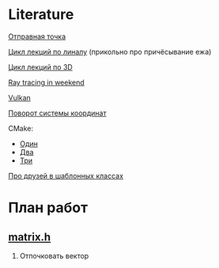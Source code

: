 # Literature
[Отправная точка](http://mathprofi.ru/uravnenie_pryamoi_na_ploskosti.html)

[Цикл лекций по линалу](https://www.dimensions-math.org/Dim_CH7_RU.htm) (прикольно про причёсывание ежа)

[Цикл лекций по 3D](http://habrahabr.ru/post/248153/)

[Ray tracing in weekend](https://github.com/RayTracing/raytracing.github.io?tab=readme-ov-file)

[Vulkan](https://vulkan-tutorial.com/Introduction)

[Поворот системы координат](https://studfile.net/preview/9115846/page:2/)

CMake:
- [Один](https://radioprog.ru/post/1579)
- [Два](https://neerc.ifmo.ru/wiki/index.php?title=CMake_Tutorial)
- [Три](https://eax.me/cmake/)

[Про друзей в шаблонных классах](https://ledas.com/post/857-how-to-hack-c-with-templates-and-friends/)

# План работ
## [matrix.h](../matrix.h)
1. Отпочковать вектор

